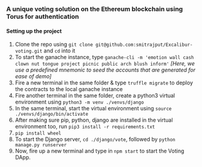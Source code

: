 ### A unique voting solution on the Ethereum blockchain using Torus for authentication

#### Setting up the project

1. Clone the repo using `git clone git@github.com:smitrajput/Excalibur-voting.git` and `cd` into it
2. To start the ganache instance, type `ganache-cli -m 'emotion wall cash clown nut tongue project picnic public arch blush inform'` *[Here, we use a predefined mnemonic to seed the accounts that are generated for ease of demo]*
3. Fire a new terminal in the same folder & type `truffle migrate` to deploy the contracts to the local ganache instance
4. Fire another terminal in the same folder, create a python3 virtual environment using `python3 -m venv ./venvs/django`
5. In the same terminal, start the virtual environment using `source ./venvs/django/bin/activate`
6. After making sure pip, python, django are installed in the virtual environment too, run `pip3 install -r requirements.txt`
7. `pip install wheel`
8. To start the Django server, `cd ./django/vote`, followed by `python manage.py runserver`
9. Now, fire up a new terminal and type in `npm start` to start the Voting DApp.
